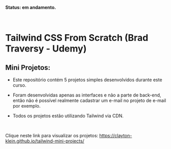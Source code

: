 **Status: em andamento.**

<br>

# Tailwind CSS From Scratch (Brad Traversy - Udemy)

## Mini Projetos:

- Este repositório contém 5 projetos simples desenvolvidos durante este curso.

- Foram desenvolvidas apenas as interfaces e não a parte de back-end, então não é possível realmente cadastrar um e-mail no projeto de e-mail por exemplo.

- Todos os projetos estão utilizando Tailwind via CDN.

<br>

Clique neste link para visualizar os projetos:
https://clayton-klein.github.io/tailwind-mini-projects/
